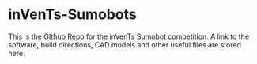 # inVenTs-Sumobots
This is the GIthub Repo for the inVenTs Sumobot competition. A link to the software, build directions, CAD models and other useful files are stored here.

